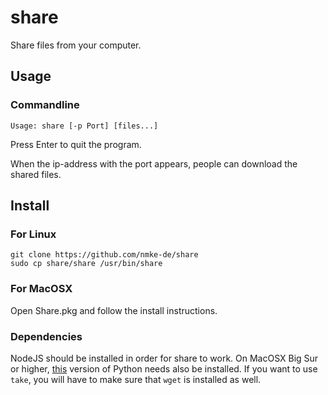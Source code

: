 # share

Share files from your computer.

## Usage

### Commandline

```
Usage: share [-p Port] [files...]
```

Press Enter to quit the program.

When the ip-address with the port appears, people can download the shared files.

## Install

### For Linux

```
git clone https://github.com/nmke-de/share
sudo cp share/share /usr/bin/share
```

### For MacOSX

Open Share.pkg and follow the install instructions.

### Dependencies

NodeJS should be installed in order for share to work. On MacOSX Big Sur or higher, [this](https://www.python.org/downloads/mac-osx/) version of Python needs also be installed. If you want to use `take`, you will have to make sure that `wget` is installed as well.
